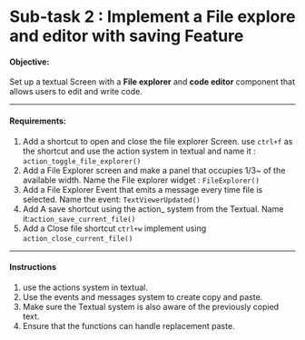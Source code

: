 # Sub-task 2 : Implement a File explore and editor with saving Feature

#### Objective:

Set up a textual Screen with a **File explorer** and **code editor** component that allows users to edit and write code.

---
#### Requirements:
1. Add a shortcut to open and close the file explorer Screen. use `ctrl+f` as the shortcut and use the action system in textual and name it : `action_toggle_file_explorer()`
2. Add a File Explorer screen and make a panel that occupies 1/3~ of the available width. Name the File explorer widget : `FileExplorer()`
3. Add a File Explorer Event that emits a message every time file is selected. Name the event: `TextViewerUpdated()`
4. Add A save shortcut using the action_ system from the Textual. Name it:`action_save_current_file()`
5. Add a Close file shortcut `ctrl+w` implement using `action_close_current_file()`

---
#### Instructions

1. use the actions system in textual.
2. Use the events and messages system to create copy and paste. 
3. Make sure the Textual system is also aware of the previously copied text.
4. Ensure that the functions can handle replacement paste.


